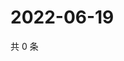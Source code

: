 # 2022-06-19

共 0 条

<!-- BEGIN WEIBO -->
<!-- 最后更新时间 Sun Jun 19 2022 18:01:13 GMT+0800 (China Standard Time) -->

<!-- END WEIBO -->
